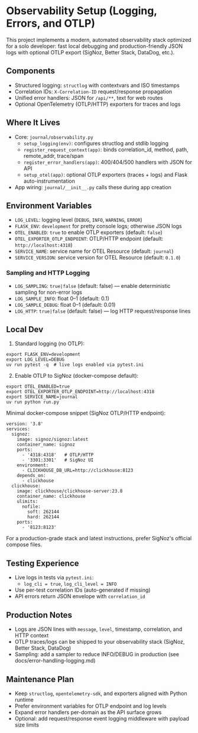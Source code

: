 # Observability Setup (Logging, Errors, and OTLP)

This project implements a modern, automated observability stack optimized for a solo developer: fast local debugging and production-friendly JSON logs with optional OTLP export (SigNoz, Better Stack, DataDog, etc.).

## Components

- Structured logging: `structlog` with contextvars and ISO timestamps
- Correlation IDs: `X-Correlation-ID` request/response propagation
- Unified error handlers: JSON for `/api/**`, text for web routes
- Optional OpenTelemetry (OTLP/HTTP) exporters for traces and logs

## Where It Lives

- Core: `journal/observability.py`
  - `setup_logging(env)`: configures structlog and stdlib logging
  - `register_request_context(app)`: binds correlation_id, method, path, remote_addr, trace/span
  - `register_error_handlers(app)`: 400/404/500 handlers with JSON for API
  - `setup_otel(app)`: optional OTLP exporters (traces + logs) and Flask auto-instrumentation
- App wiring: `journal/__init__.py` calls these during app creation

## Environment Variables

- `LOG_LEVEL`: logging level (`DEBUG`, `INFO`, `WARNING`, `ERROR`)
- `FLASK_ENV`: `development` for pretty console logs; otherwise JSON logs
- `OTEL_ENABLED`: `true` to enable OTLP exporters (default: `false`)
- `OTEL_EXPORTER_OTLP_ENDPOINT`: OTLP/HTTP endpoint (default: `http://localhost:4318`)
- `SERVICE_NAME`: service name for OTEL Resource (default: `journal`)
- `SERVICE_VERSION`: service version for OTEL Resource (default: `0.1.0`)

### Sampling and HTTP Logging

- `LOG_SAMPLING`: `true|false` (default: false) — enable deterministic sampling for non-error logs
- `LOG_SAMPLE_INFO`: float 0–1 (default: 0.1)
- `LOG_SAMPLE_DEBUG`: float 0–1 (default: 0.01)
- `LOG_HTTP`: `true|false` (default: false) — log HTTP request/response lines

## Local Dev

1) Standard logging (no OTLP):

```
export FLASK_ENV=development
export LOG_LEVEL=DEBUG
uv run pytest -q  # live logs enabled via pytest.ini
```

2) Enable OTLP to SigNoz (docker-compose default):

```
export OTEL_ENABLED=true
export OTEL_EXPORTER_OTLP_ENDPOINT=http://localhost:4318
export SERVICE_NAME=journal
uv run python run.py
```

Minimal docker-compose snippet (SigNoz OTLP/HTTP endpoint):

```
version: '3.8'
services:
  signoz:
    image: signoz/signoz:latest
    container_name: signoz
    ports:
      - '4318:4318'   # OTLP/HTTP
      - '3301:3301'   # SigNoz UI
    environment:
      - CLICKHOUSE_DB_URL=http://clickhouse:8123
    depends_on:
      - clickhouse
  clickhouse:
    image: clickhouse/clickhouse-server:23.8
    container_name: clickhouse
    ulimits:
      nofile:
        soft: 262144
        hard: 262144
    ports:
      - '8123:8123'
```

For a production-grade stack and latest instructions, prefer SigNoz's official compose files.

## Testing Experience

- Live logs in tests via `pytest.ini`:
  - `log_cli = true`, `log_cli_level = INFO`
- Use per-test correlation IDs (auto-generated if missing)
- API errors return JSON envelope with `correlation_id`

## Production Notes

- Logs are JSON lines with `message`, `level`, timestamp, correlation, and HTTP context
- OTLP traces/logs can be shipped to your observability stack (SigNoz, Better Stack, DataDog)
- Sampling: add a sampler to reduce INFO/DEBUG in production (see docs/error-handling-logging.md)

## Maintenance Plan

- Keep `structlog`, `opentelemetry-sdk`, and exporters aligned with Python runtime
- Prefer environment variables for OTLP endpoint and log levels
- Expand error handlers per-domain as the API surface grows
- Optional: add request/response event logging middleware with payload size limits
